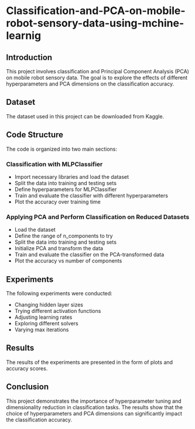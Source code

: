 # Classification-and-PCA-on-mobile-robot-sensory-data-using-mchine-learnig

## Introduction
This project involves classification and Principal Component Analysis (PCA) on mobile robot sensory data. The goal is to explore the effects of different hyperparameters and PCA dimensions on the classification accuracy.

## Dataset
The dataset used in this project can be downloaded from Kaggle.

## Code Structure
The code is organized into two main sections:

### Classification with MLPClassifier

- Import necessary libraries and load the dataset
- Split the data into training and testing sets
- Define hyperparameters for MLPClassifier
- Train and evaluate the classifier with different hyperparameters
- Plot the accuracy over training time


### Applying PCA and Perform Classification on Reduced Datasets

- Load the dataset
- Define the range of n_components to try
- Split the data into training and testing sets
- Initialize PCA and transform the data
- Train and evaluate the classifier on the PCA-transformed data
- Plot the accuracy vs number of components

## Experiments
The following experiments were conducted:

- Changing hidden layer sizes
- Trying different activation functions
- Adjusting learning rates
- Exploring different solvers
- Varying max iterations

## Results
The results of the experiments are presented in the form of plots and accuracy scores.

## Conclusion
This project demonstrates the importance of hyperparameter tuning and dimensionality reduction in classification tasks. The results show that the choice of hyperparameters and PCA dimensions can significantly impact the classification accuracy.
